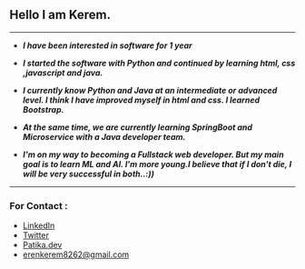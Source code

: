 ## Hello I am Kerem.

------------


- ***I have been interested in software for 1 year***

- ***I started the software with Python and continued by learning html, css ,javascript and java.***

- ***I currently know Python and Java at an intermediate or advanced level. I think I have improved myself in html and css. I learned Bootstrap.***

- ***At the same time, we are currently learning SpringBoot and Microservice with a Java developer team.***

- ***I'm on my way to becoming a Fullstack web developer. But my main goal is to learn ML and AI. I'm more young.I believe that if I don't die, I will be very successful in both..:))***

------------

### For Contact :
- [LinkedIn](https://www.linkedin.com/in/kerem-kenan-eren-169b49253/ "LinkedIn")
- [Twitter](https://twitter.com/KeremKenan82 "Twitter")
- [Patika.dev](https://app.patika.dev/erenkerem "Patika.dev")
- erenkerem8262@gmail.com
